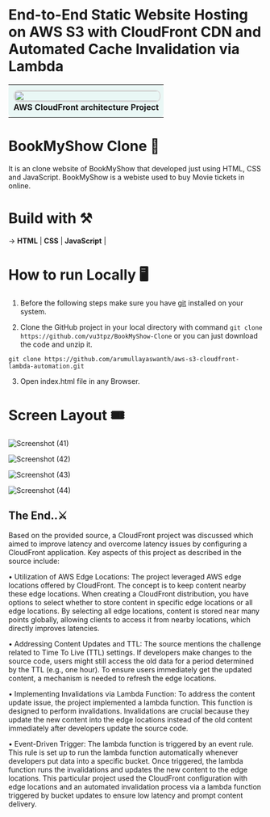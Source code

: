 # End-to-End Static Website Hosting on AWS S3 with CloudFront CDN and Automated Cache Invalidation via Lambda

<table style="width: 100%; margin-bottom: 20px;">
  <tr>
    <td align="center" style="padding: 10px; background-color: #e9f7f5; border-radius: 8px;">
      <img src="https://github.com/arumullayaswanth/aws-s3-cloudfront-lambda-automation/blob/a102c7b8f2b1359642112b9dc1521b87207782fa/CloudFront%20architecture/CloudFront.png" width="1000%" style="border: 2px solid #ddd; border-radius: 10px;">
      <br><b>AWS CloudFront architecture Project </b>
    </td>
  </tr>
</table>




# BookMyShow Clone 🎫

It is an clone website of BookMyShow that developed just using HTML, CSS and JavaScript. BookMyShow is a webiste used to buy Movie tickets in online.

# Build with ⚒️

-> **HTML** | **CSS** | **JavaScript** |

# How to run Locally 🖥️

1. Before the following steps make sure you have [git](https://git-scm.com/downloads) installed on your system.

2. Clone the GitHub project in your local directory with command `git clone https://github.com/vu3tpz/BookMyShow-Clone` or you can just download the code and unzip it.


```
git clone https://github.com/arumullayaswanth/aws-s3-cloudfront-lambda-automation.git
```


3. Open index.html file in any Browser.

# Screen Layout 🎟️

![Screenshot (41)](https://user-images.githubusercontent.com/101320198/192150986-a88e788a-135c-4660-b047-7e699bdbf7b6.png)

![Screenshot (42)](https://user-images.githubusercontent.com/101320198/192151023-586af7b8-1088-401d-948f-53b99d43f930.png)

![Screenshot (43)](https://user-images.githubusercontent.com/101320198/192150619-ec0dea40-841a-4476-8b02-1124f54d4ea4.png)

![Screenshot (44)](https://user-images.githubusercontent.com/101320198/192151026-542ff47d-f0b9-4189-b3b8-a206165c5565.png)


## The End..⚔️



Based on the provided source, a CloudFront project was discussed which aimed to improve latency and overcome latency issues by configuring a CloudFront application.
Key aspects of this project as described in the source include:

•
Utilization of AWS Edge Locations: The project leveraged AWS edge locations offered by CloudFront. The concept is to keep content nearby these edge locations. When creating a CloudFront distribution, you have options to select whether to store content in specific edge locations or all edge locations. By selecting all edge locations, content is stored near many points globally, allowing clients to access it from nearby locations, which directly improves latencies.

•
Addressing Content Updates and TTL: The source mentions the challenge related to Time To Live (TTL) settings. If developers make changes to the source code, users might still access the old data for a period determined by the TTL (e.g., one hour). To ensure users immediately get the updated content, a mechanism is needed to refresh the edge locations.

•
Implementing Invalidations via Lambda Function: To address the content update issue, the project implemented a lambda function. This function is designed to perform invalidations. Invalidations are crucial because they update the new content into the edge locations instead of the old content immediately after developers update the source code.

•
Event-Driven Trigger: The lambda function is triggered by an event rule. This rule is set up to run the lambda function automatically whenever developers put data into a specific bucket. Once triggered, the lambda function runs the invalidations and updates the new content to the edge locations.
This particular project used the CloudFront configuration with edge locations and an automated invalidation process via a lambda function triggered by bucket updates to ensure low latency and prompt content delivery.
